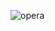 ![opera](https://github.com/emma090rW/emprem/assets/134565869/2f723914-77a8-4d67-bc9f-9c64ff9f9306)

